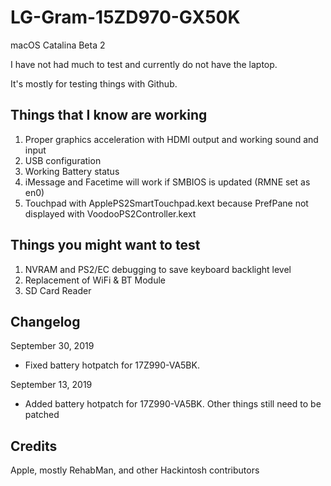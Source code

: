 # LG-Gram-15ZD970-GX50K
macOS Catalina Beta 2

  I have not had much to test and currently do not have the laptop.
  
  It's mostly for testing things with Github.
  
## Things that I know are working
  1. Proper graphics acceleration with HDMI output and working sound and input
  2. USB configuration
  3. Working Battery status
  4. iMessage and Facetime will work if SMBIOS is updated (RMNE set as en0)
  5. Touchpad with ApplePS2SmartTouchpad.kext because PrefPane not displayed with VoodooPS2Controller.kext
## Things you might want to test
  1. NVRAM and PS2/EC debugging to save keyboard backlight level
  2. Replacement of WiFi & BT Module
  3. SD Card Reader
## Changelog
September 30, 2019
- Fixed battery hotpatch for 17Z990-VA5BK.

September 13, 2019
- Added battery hotpatch for 17Z990-VA5BK. Other things still need to be patched
## Credits
Apple, mostly RehabMan, and other Hackintosh contributors
